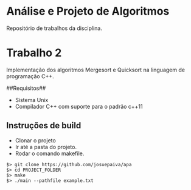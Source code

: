 # Análise e Projeto de Algoritmos

Repositório de trabalhos da disciplina.

# Trabalho 2

Implementação dos algoritmos Mergesort e Quicksort na linguagem de programação C++.

##Requisitos##

* Sistema Unix 
* Compilador C++ com suporte para o padrão c++11

## Instruções de build ##

* Clonar o projeto
* Ir até a pasta do projeto.
* Rodar o comando makefile.

```
$> git clone https://github.com/josuepaiva/apa
$> cd PROJECT_FOLDER
$> make
$> ./main --pathfile example.txt
```
